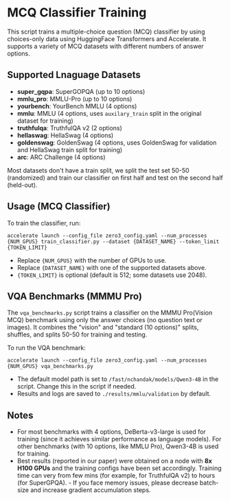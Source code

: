 # MCQ Classifier Training

This script trains a multiple-choice question (MCQ) classifier by using choices-only data using HuggingFace Transformers and Accelerate. It supports a variety of MCQ datasets with different numbers of answer options.

## Supported Lnaguage Datasets
- **super_gqpa**: SuperGOPQA (up to 10 options)
- **mmlu_pro**: MMLU-Pro (up to 10 options)
- **yourbench**: YourBench MMLU (4 options)
- **mmlu**: MMLU (4 options, uses `auxilary_train` split in the original dataset for training)
- **truthfulqa**: TruthfulQA v2 (2 options)
- **hellaswag**: HellaSwag (4 options)
- **goldenswag**: GoldenSwag (4 options, uses GoldenSwag for validation and HellaSwag train split for training)
- **arc**: ARC Challenge (4 options)

Most datasets don't have a train split, we split the test set 50-50 (randomized) and train our classifier on first half and test on the second half (held-out).

## Usage (MCQ Classifier)

To train the classifier, run:

```
accelerate launch --config_file zero3_config.yaml --num_processes {NUM_GPUS} train_classifier.py --dataset {DATASET_NAME} --token_limit {TOKEN_LIMIT}
```

- Replace `{NUM_GPUS}` with the number of GPUs to use.
- Replace `{DATASET_NAME}` with one of the supported datasets above.
- `{TOKEN_LIMIT}` is optional (default is 512; some datasets use 2048).

## VQA Benchmarks (MMMU Pro)

The `vqa_benchmarks.py` script trains a classifier on the MMMU Pro(Vision MCQ) benchmark using only the answer choices (no question text or images). It combines the "vision" and "standard (10 options)" splits, shuffles, and splits 50-50 for training and testing.

To run the VQA benchmark:

```
accelerate launch --config_file zero3_config.yaml --num_processes {NUM_GPUS} vqa_benchmarks.py
```

- The default model path is set to `/fast/nchandak/models/Qwen3-4B` in the script. Change this in the script if needed.
- Results and logs are saved to `./results/mmlu/validation` by default.

## Notes
- For most benchmarks with 4 options, DeBerta-v3-large is used for training (since it achieves similar performance as language models). For other benchmarks (with 10 options, like MMLU Pro), Qwen3-4B is used for training.
- Best results (reported in our paper) were obtained on a node with **8x H100 GPUs** and the training configs have been set accordingly. Training time can very from few mins (for example, for TruthfulQA v2) to hours (for SuperGPQA). - If you face memory issues, please decrease batch-size and increase gradient accumulation steps. 
